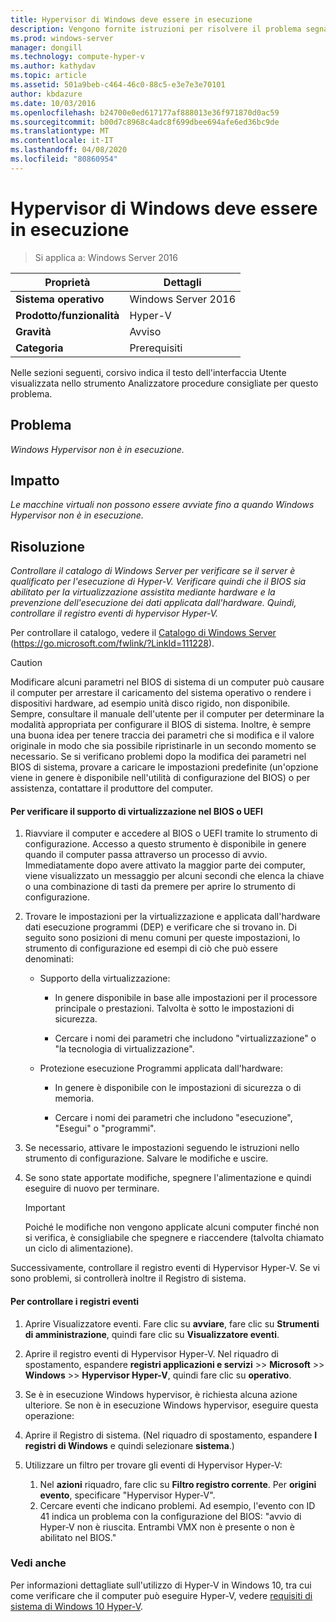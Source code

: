 ```yaml
---
title: Hypervisor di Windows deve essere in esecuzione
description: Vengono fornite istruzioni per risolvere il problema segnalato da questa regola di Best Practices Analyzer.
ms.prod: windows-server
manager: dongill
ms.technology: compute-hyper-v
ms.author: kathydav
ms.topic: article
ms.assetid: 501a9beb-c464-46c0-88c5-e3e7e3e70101
author: kbdazure
ms.date: 10/03/2016
ms.openlocfilehash: b24700e0ed617177af888013e36f971870d0ac59
ms.sourcegitcommit: b00d7c8968c4adc8f699dbee694afe6ed36bc9de
ms.translationtype: MT
ms.contentlocale: it-IT
ms.lasthandoff: 04/08/2020
ms.locfileid: "80860954"
---
```

# <a name="windows-hypervisor-must-be-running"></a>Hypervisor di Windows deve essere in esecuzione

>Si applica a: Windows Server 2016
  
|Proprietà|Dettagli|  
|-|-|  
|**Sistema operativo**|Windows Server 2016|  
|**Prodotto/funzionalità**|Hyper-V|  
|**Gravità**|Avviso|  
|**Categoria**|Prerequisiti|  
  
Nelle sezioni seguenti, corsivo indica il testo dell'interfaccia Utente visualizzata nello strumento Analizzatore procedure consigliate per questo problema.  
  
## <a name="issue"></a>Problema  
  
*Windows Hypervisor non è in esecuzione.*  
  
## <a name="impact"></a>Impatto  
  
*Le macchine virtuali non possono essere avviate fino a quando Windows Hypervisor non è in esecuzione.*  
  
## <a name="resolution"></a>Risoluzione  
  
*Controllare il catalogo di Windows Server per verificare se il server è qualificato per l'esecuzione di Hyper-V. Verificare quindi che il BIOS sia abilitato per la virtualizzazione assistita mediante hardware e la prevenzione dell'esecuzione dei dati applicata dall'hardware. Quindi, controllare il registro eventi di hypervisor Hyper-V.*  
  
Per controllare il catalogo, vedere il [Catalogo di Windows Server](https://go.microsoft.com/fwlink/?LinkId=111228) (https://go.microsoft.com/fwlink/?LinkId=111228).  
  
> [!CAUTION]  
> Modificare alcuni parametri nel BIOS di sistema di un computer può causare il computer per arrestare il caricamento del sistema operativo o rendere i dispositivi hardware, ad esempio unità disco rigido, non disponibile. Sempre, consultare il manuale dell'utente per il computer per determinare la modalità appropriata per configurare il BIOS di sistema. Inoltre, è sempre una buona idea per tenere traccia dei parametri che si modifica e il valore originale in modo che sia possibile ripristinarle in un secondo momento se necessario. Se si verificano problemi dopo la modifica dei parametri nel BIOS di sistema, provare a caricare le impostazioni predefinite (un'opzione viene in genere è disponibile nell'utilità di configurazione del BIOS) o per assistenza, contattare il produttore del computer.  
  
#### <a name="to-verify-virtualization-support-in-the-bios-or-uefi"></a>Per verificare il supporto di virtualizzazione nel BIOS o UEFI  
  
1.  Riavviare il computer e accedere al BIOS o UEFI tramite lo strumento di configurazione. Accesso a questo strumento è disponibile in genere quando il computer passa attraverso un processo di avvio. Immediatamente dopo avere attivato la maggior parte dei computer, viene visualizzato un messaggio per alcuni secondi che elenca la chiave o una combinazione di tasti da premere per aprire lo strumento di configurazione.  
  
2.  Trovare le impostazioni per la virtualizzazione e applicata dall'hardware dati esecuzione programmi (DEP) e verificare che si trovano in. Di seguito sono posizioni di menu comuni per queste impostazioni, lo strumento di configurazione ed esempi di ciò che può essere denominati:  
  
    -   Supporto della virtualizzazione:  
  
        -   In genere disponibile in base alle impostazioni per il processore principale o prestazioni. Talvolta è sotto le impostazioni di sicurezza.  
  
        -   Cercare i nomi dei parametri che includono "virtualizzazione" o "la tecnologia di virtualizzazione".  
  
    -   Protezione esecuzione Programmi applicata dall'hardware:  
  
        -   In genere è disponibile con le impostazioni di sicurezza o di memoria.  
  
        -   Cercare i nomi dei parametri che includono "esecuzione", "Esegui" o "programmi".  
  
3.  Se necessario, attivare le impostazioni seguendo le istruzioni nello strumento di configurazione. Salvare le modifiche e uscire.  
  
4.  Se sono state apportate modifiche, spegnere l'alimentazione e quindi eseguire di nuovo per terminare.  
  
    > [!IMPORTANT]  
    > Poiché le modifiche non vengono applicate alcuni computer finché non si verifica, è consigliabile che spegnere e riaccendere (talvolta chiamato un ciclo di alimentazione).  
  
Successivamente, controllare il registro eventi di Hypervisor Hyper-V. Se vi sono problemi, si controllerà inoltre il Registro di sistema.  
  
#### <a name="to-check-the-event-logs"></a>Per controllare i registri eventi  
  
1.  Aprire Visualizzatore eventi. Fare clic su **avviare**, fare clic su **Strumenti di amministrazione**, quindi fare clic su **Visualizzatore eventi**.  
  
2.  Aprire il registro eventi di Hypervisor Hyper-V. Nel riquadro di spostamento, espandere **registri applicazioni e servizi** >> **Microsoft** >> **Windows** >> **Hypervisor Hyper-V**, quindi fare clic su **operativo**.  
  
3.  Se è in esecuzione Windows hypervisor, è richiesta alcuna azione ulteriore. Se non è in esecuzione Windows hypervisor, eseguire questa operazione:  
  
4.  Aprire il Registro di sistema. (Nel riquadro di spostamento, espandere **I registri di Windows** e quindi selezionare **sistema**.)  
  
5.  Utilizzare un filtro per trovare gli eventi di Hypervisor Hyper-V:   
    1. Nel **azioni** riquadro, fare clic su **Filtro registro corrente**. Per **origini evento**, specificare "Hypervisor Hyper-V".   
    2. Cercare eventi che indicano problemi. Ad esempio, l'evento con ID 41 indica un problema con la configurazione del BIOS: "avvio di Hyper-V non è riuscita. Entrambi VMX non è presente o non è abilitato nel BIOS."  
  
### <a name="see-also"></a>Vedi anche  
Per informazioni dettagliate sull'utilizzo di Hyper-V in Windows 10, tra cui come verificare che il computer può eseguire Hyper-V, vedere [requisiti di sistema di Windows 10 Hyper-V](https://msdn.microsoft.com/virtualization/hyperv_on_windows/quick_start/walkthrough_compatibility). 


